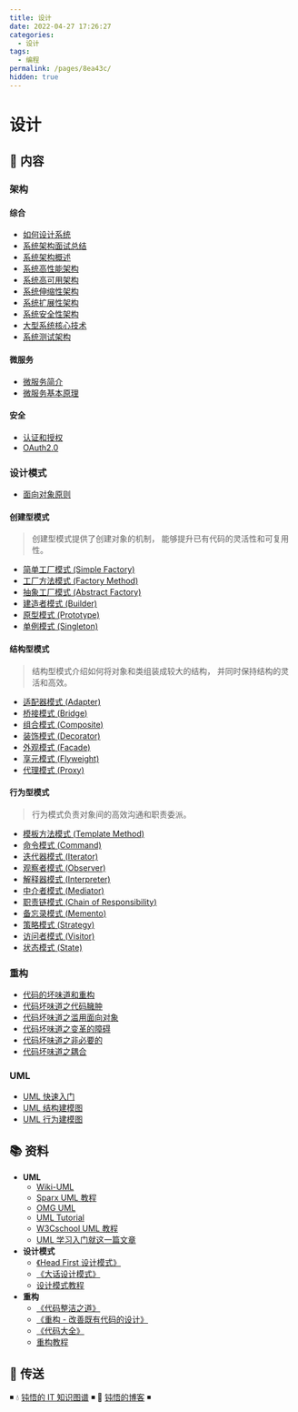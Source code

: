 ```yaml
---
title: 设计
date: 2022-04-27 17:26:27
categories:
  - 设计
tags:
  - 编程
permalink: /pages/8ea43c/
hidden: true
---
```


# 设计

## 📖 内容

### 架构

#### 综合

- [如何设计系统](01.架构/00.综合/00.如何设计系统.md)
- [系统架构面试总结](01.架构/00.综合/01.系统架构面试.md)
- [系统架构概述](01.架构/00.综合/02.系统架构概述.md)
- [系统高性能架构](01.架构/00.综合/03.系统高性能架构.md)
- [系统高可用架构](01.架构/00.综合/04.系统高可用架构.md)
- [系统伸缩性架构](01.架构/00.综合/05.系统伸缩性架构.md)
- [系统扩展性架构](01.架构/00.综合/06.系统扩展性架构.md)
- [系统安全性架构](01.架构/00.综合/07.系统安全性架构.md)
- [大型系统核心技术](01.架构/00.综合/08.大型系统核心技术.md)
- [系统测试架构](01.架构/00.综合/09.系统测试架构.md)

#### 微服务

- [微服务简介](01.架构/01.微服务/01.微服务简介.md)
- [微服务基本原理](01.架构/01.微服务/02.微服务基本原理.md)

#### 安全

- [认证和授权](01.架构/02.安全/01.认证和授权.md)
- [OAuth2.0](01.架构/02.安全/02.OAuth2.0.md)

### 设计模式

- [面向对象原则](02.设计模式/25.面向对象原则.md)

#### 创建型模式

> 创建型模式提供了创建对象的机制， 能够提升已有代码的灵活性和可复用性。

- [简单工厂模式 (Simple Factory)](02.设计模式/01.简单工厂模式.md)
- [工厂方法模式 (Factory Method)](02.设计模式/02.工厂方法模式.md)
- [抽象工厂模式 (Abstract Factory)](02.设计模式/03.抽象工厂模式.md)
- [建造者模式 (Builder)](02.设计模式/04.建造者模式.md)
- [原型模式 (Prototype)](02.设计模式/05.原型模式.md)
- [单例模式 (Singleton)](02.设计模式/06.单例模式.md)

#### 结构型模式

> 结构型模式介绍如何将对象和类组装成较大的结构， 并同时保持结构的灵活和高效。

- [适配器模式 (Adapter)](02.设计模式/07.适配器模式.md)
- [桥接模式 (Bridge)](02.设计模式/08.桥接模式.md)
- [组合模式 (Composite)](02.设计模式/09.组合模式.md)
- [装饰模式 (Decorator)](02.设计模式/10.装饰模式.md)
- [外观模式 (Facade)](02.设计模式/11.外观模式.md)
- [享元模式 (Flyweight)](02.设计模式/12.享元模式.md)
- [代理模式 (Proxy)](02.设计模式/13.代理模式.md)

#### 行为型模式

> 行为模式负责对象间的高效沟通和职责委派。

- [模板方法模式 (Template Method)](02.设计模式/14.模板方法模式.md)
- [命令模式 (Command)](02.设计模式/15.命令模式.md)
- [迭代器模式 (Iterator)](02.设计模式/16.迭代器模式.md)
- [观察者模式 (Observer)](02.设计模式/17.观察者模式.md)
- [解释器模式 (Interpreter)](02.设计模式/18.解释器模式.md)
- [中介者模式 (Mediator)](02.设计模式/19.中介者模式.md)
- [职责链模式 (Chain of Responsibility)](02.设计模式/20.职责链模式.md)
- [备忘录模式 (Memento)](02.设计模式/21.备忘录模式.md)
- [策略模式 (Strategy)](02.设计模式/22.策略模式.md)
- [访问者模式 (Visitor)](02.设计模式/23.访问者模式.md)
- [状态模式 (State)](02.设计模式/24.状态模式.md)

### 重构

- [代码的坏味道和重构](03.重构/01.代码的坏味道和重构.md)
- [代码坏味道之代码臃肿](03.重构/02.代码坏味道之代码臃肿.md)
- [代码坏味道之滥用面向对象](03.重构/03.代码坏味道之滥用面向对象.md)
- [代码坏味道之变革的障碍](03.重构/04.代码坏味道之变革的障碍.md)
- [代码坏味道之非必要的](03.重构/05.代码坏味道之非必要的.md)
- [代码坏味道之耦合](03.重构/06.代码坏味道之耦合.md)

### UML

- [UML 快速入门](11.UML/01.UML快速入门.md)
- [UML 结构建模图](11.UML/02.UML结构建模图.md)
- [UML 行为建模图](11.UML/03.UML行为建模图.md)

## 📚 资料

- **UML**
  - [Wiki-UML](https://zh.wikipedia.org/wiki/统一建模语言)
  - [Sparx UML 教程](https://sparxsystems.cn/resources/uml2_tutorial/index.html)
  - [OMG UML](https://www.omg.org/spec/UML)
  - [UML Tutorial](https://www.tutorialspoint.com/uml/index.htm)
  - [W3Cschool UML 教程](https://www.w3cschool.cn/uml_tutorial/)
  - [UML 学习入门就这一篇文章](https://blog.csdn.net/soft_zzti/article/details/79811923)
- **设计模式**
  - [《Head First 设计模式》](https://book.douban.com/subject/2243615/)
  - [《大话设计模式》](https://book.douban.com/subject/2334288/)
  - [设计模式教程](https://refactoringguru.cn/design-patterns/catalog)
- **重构**
  - [《代码整洁之道》](https://book.douban.com/subject/4199741/)
  - [《重构 - 改善既有代码的设计》](https://book.douban.com/subject/4262627/)
  - [《代码大全》](https://book.douban.com/subject/1477390/)
  - [重构教程](https://sourcemaking.com/refactoring)

## 🚪 传送

◾ 💧 [钝悟的 IT 知识图谱](https://dunwu.github.io/waterdrop/) ◾ 🎯 [钝悟的博客](https://dunwu.github.io/blog/) ◾
